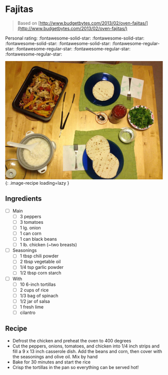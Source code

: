 <!-- Do not modify sections with "AUTO-*". They are updated by make.py -->

# Fajitas

> Based on [http://www.budgetbytes.com/2013/02/oven-fajitas/](http://www.budgetbytes.com/2013/02/oven-fajitas/)

<!-- rating=1; (User can specify rating on scale of 1-5) -->
<!-- AUTO-UserRating -->
Personal rating: :fontawesome-solid-star: :fontawesome-solid-star: :fontawesome-solid-star: :fontawesome-solid-star: :fontawesome-regular-star: :fontawesome-regular-star: :fontawesome-regular-star: :fontawesome-regular-star:
<!-- /AUTO-UserRating -->

<!-- name_image=fajitas.jpg; (User can specify image name if multiple exist) -->
<!-- AUTO-Image -->
![fajitas.jpg](./fajitas.jpg){: .image-recipe loading=lazy }
<!-- /AUTO-Image -->

## Ingredients

* [ ] Main
    * [ ] 3 peppers
    * [ ] 3 tomatoes
    * [ ] 1 lg. onion
    * [ ] 1 can corn
    * [ ] 1 can black beans
    * [ ] 1 lb. chicken (~two breasts)
* [ ] Seasonings
    * [ ] 1 tbsp chili powder
    * [ ] 2 tbsp vegetable oil
    * [ ] 1/4 tsp garlic powder
    * [ ] 1/2 tbsp corn starch
* [ ] With
    * [ ] 10 6-inch tortillas
    * [ ] 2 cups of rice
    * [ ] 1/3 bag of spinach
    * [ ] 1/2 jar of salsa
    * [ ] 1 fresh lime
    * [ ] cilantro

## Recipe

* Defrost the chicken and preheat the oven to 400 degrees
* Cut the peppers, onions, tomatoes, and chicken into 1/4 inch strips and fill a 9 x 13 inch casserole dish. Add the beans and corn, then cover with the seasonings and olive oil. Mix by hand
* Bake for 30 minutes and start the rice
* Crisp the tortillas in the pan so everything can be served hot!
